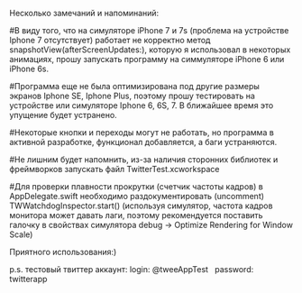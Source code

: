 Несколько замечаний и напоминаний:

#В виду того, что на симуляторе iPhone 7 и 7s (проблема на устройстве Iphone 7 отсутствует) работает не
корректно метод snapshotView(afterScreenUpdates:), которую я использовал в некоторых анимациях, прошу запускать программу на симмуляторе iPhone 6 или iPhone 6s.

#Программа еще не была оптимизирована под другие размеры экранов Iphone SE, Iphone Plus, поэтому прошу тестировать на устройстве или симуляторе Iphone 6, 6S, 7. В ближайшее время это упущение будет устранено.
 
#Некоторые кнопки и переходы могут не работать, но программа в активной разработке, функционал добавляется, а баги устраняются.
 
#Не лишним будет напомнить, из-за наличия сторонних библиотек и фреймворков запускать файл TwitterTest.xcworkspace

#Для проверки плавности прокрутки (счетчик частоты кадров) в AppDelegate.swift необходимо раздокументировать (uncomment) TWWatchdogInspector.start()
(используя симулятор, частота кадров монитора может давать лаги, поэтому рекомендуется поставить галочку в свойствах симулятора debug ->  Optimize Rendering for Window Scale)
 
Приятного использования:)

p.s. тестовый твиттер аккаунт:
login: @tweeAppTest    password: twitterapp
